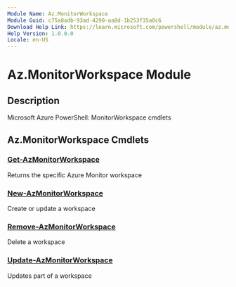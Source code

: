 ```yaml
---
Module Name: Az.MonitorWorkspace
Module Guid: c75a8adb-93ad-4290-aa8d-1b253f35a0c6
Download Help Link: https://learn.microsoft.com/powershell/module/az.monitorworkspace
Help Version: 1.0.0.0
Locale: en-US
---
```


# Az.MonitorWorkspace Module
## Description
Microsoft Azure PowerShell: MonitorWorkspace cmdlets

## Az.MonitorWorkspace Cmdlets
### [Get-AzMonitorWorkspace](Get-AzMonitorWorkspace.md)
Returns the specific Azure Monitor workspace

### [New-AzMonitorWorkspace](New-AzMonitorWorkspace.md)
Create or update a workspace

### [Remove-AzMonitorWorkspace](Remove-AzMonitorWorkspace.md)
Delete a workspace

### [Update-AzMonitorWorkspace](Update-AzMonitorWorkspace.md)
Updates part of a workspace

